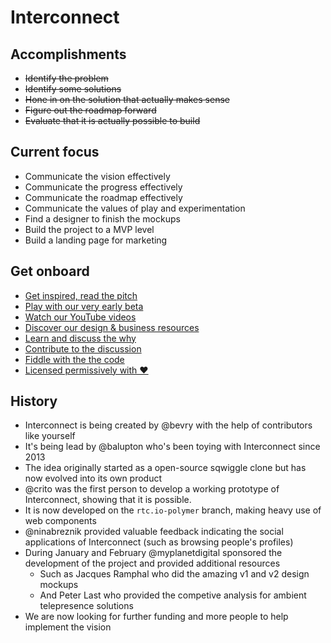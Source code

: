 # Interconnect

## Accomplishments

- ~~Identify the problem~~
- ~~Identify some solutions~~
- ~~Hone in on the solution that actually makes sense~~
- ~~Figure out the roadmap forward~~
- ~~Evaluate that it is actually possible to build~~

## Current focus

- Communicate the vision effectively
- Communicate the progress effectively
- Communicate the roadmap effectively
- Communicate the values of play and experimentation
- Find a designer to finish the mockups
- Build the project to a MVP level
- Build a landing page for marketing

## Get onboard

- [Get inspired, read the pitch](https://docs.google.com/document/d/17VwfUoiK8Ew3Ej3chOynZMM1s88xbMzQYnAVaJmUwrY/edit?usp=sharing)
- [Play with our very early beta](http://bevry.github.io/interconnect/)
- [Watch our YouTube videos](https://www.youtube.com/playlist?list=PLYVl5EnzwqsTF859kXLwI1E4c6KOFnEJ9)
- [Discover our design & business resources](https://drive.google.com/folderview?id=0B6MqiLy7C3PhNE9ha1FYVjU1d2c&usp=sharing)
- [Learn and discuss the why](https://github.com/bevry/interconnect/issues/14)
- [Contribute to the discussion](https://github.com/bevry/interconnect/issues)
- [Fiddle with the the code](https://github.com/bevry/interconnect/branches)
- [Licensed permissively with ❤](https://github.com/bevry/interconnect/blob/master/LICENSE.md)

## History

- Interconnect is being created by @bevry with the help of contributors like yourself
- It's being lead by @balupton who's been toying with Interconnect since 2013
- The idea originally started as a open-source sqwiggle clone but has now evolved into its own product
- @crito was the first person to develop a working prototype of Interconnect, showing that it is possible.
- It is now developed on the `rtc.io-polymer` branch, making heavy use of web components
- @ninabreznik provided valuable feedback indicating the social applications of Interconnect (such as browsing people's profiles)
- During January and February @myplanetdigital sponsored the development of the project and provided additional resources
  - Such as Jacques Ramphal who did the amazing v1 and v2 design mockups
  - And Peter Last who provided the competive analysis for ambient telepresence solutions
- We are now looking for further funding and more people to help implement the vision
